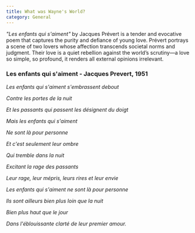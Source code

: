 ```yaml
---
title: What was Wayne's World?
category: General
---
```


*"Les enfants qui s'aiment"* by Jacques Prévert is a tender and evocative poem that captures the purity and defiance of young love. Prévert portrays a scene of two lovers whose affection transcends societal norms and judgment. Their love is a quiet rebellion against the world’s scrutiny—a love so simple, so profound, it renders all external opinions irrelevant.

<!-- more -->

### Les enfants qui s'aiment - Jacques Prevert, 1951

_Les enfants qui s'aiment s'embrassent debout_

_Contre les portes de la nuit_

_Et les passants qui passent les désignent du doigt_

_Mais les enfants qui s'aiment_

_Ne sont là pour personne_

_Et c'est seulement leur ombre_

_Qui tremble dans la nuit_

_Excitant la rage des passants_

_Leur rage, leur mépris, leurs rires et leur envie_

_Les enfants qui s'aiment ne sont là pour personne_

_Ils sont ailleurs bien plus loin que la nuit_

_Bien plus haut que le jour_

_Dans l'éblouissante clarté de leur premier amour._

